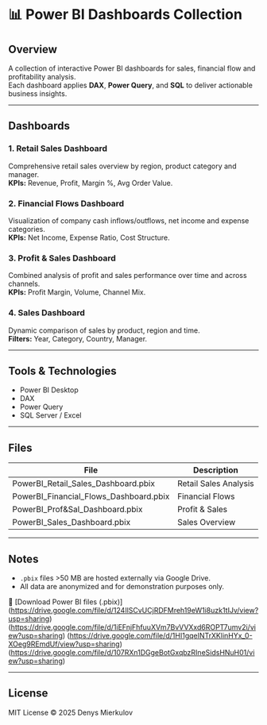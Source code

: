 # 📊 Power BI Dashboards Collection

## Overview
A collection of interactive Power BI dashboards for sales, financial flow and profitability analysis.  
Each dashboard applies **DAX**, **Power Query**, and **SQL** to deliver actionable business insights.

---

## Dashboards

### 1. Retail Sales Dashboard
Comprehensive retail sales overview by region, product category and manager.  
**KPIs:** Revenue, Profit, Margin %, Avg Order Value.

### 2. Financial Flows Dashboard
Visualization of company cash inflows/outflows, net income and expense categories.  
**KPIs:** Net Income, Expense Ratio, Cost Structure.

### 3. Profit & Sales Dashboard
Combined analysis of profit and sales performance over time and across channels.  
**KPIs:** Profit Margin, Volume, Channel Mix.

### 4. Sales Dashboard
Dynamic comparison of sales by product, region and time.  
**Filters:** Year, Category, Country, Manager.

---

## Tools & Technologies
- Power BI Desktop  
- DAX  
- Power Query  
- SQL Server / Excel  

---

## Files
| File | Description |
|------|--------------|
| PowerBI_Retail_Sales_Dashboard.pbix | Retail Sales Analysis |
| PowerBI_Financial_Flows_Dashboard.pbix | Financial Flows |
| PowerBI_Prof&Sal_Dashboard.pbix | Profit & Sales |
| PowerBI_Sales_Dashboard.pbix | Sales Overview |

---

## Notes
- `.pbix` files >50 MB are hosted externally via Google Drive.  
- All data are anonymized and for demonstration purposes only.

📁 [Download Power BI files (.pbix)]
(https://drive.google.com/file/d/124IlSCvUCjRDFMreh19eW1i8uzk1tIJv/view?usp=sharing)
(https://drive.google.com/file/d/1iEFnjFhfuuXVm7BvVVXxd6ROPT7umv2i/view?usp=sharing)
(https://drive.google.com/file/d/1HI1gqeINTrXKlinHYx_0-XOeg9REmdUf/view?usp=sharing)
(https://drive.google.com/file/d/107RXn1DGgeBotGxqbzRIneSidsHNuH01/view?usp=sharing)

---

## License
MIT License © 2025 Denуs Mierkulov
